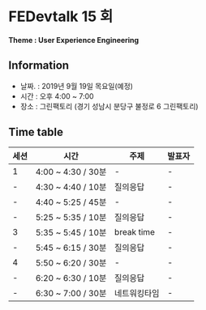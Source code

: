 # FEDevtalk 15 회

#### Theme : User Experience Engineering

## Information

- 날짜. : 2019년 9월 19일 목요일(예정)
- 시간 : 오후 4:00 ~ 7:00
- 장소 : 그린팩토리 (경기 성남시 분당구 불정로 6 그린팩토리)

## Time table
| 세션 | 시간               | 주제       | 발표자          |
| ---- | ------------------ | ---------- | --------------- |
| 1    | 4:00 ~ 4:30 / 30분 | - | - |
| -    | 4:30 ~ 4:40 / 10분 | 질의응답 | - |
| -    | 4:40 ~ 5:25 / 45분 | - | - |
| -    | 5:25 ~ 5:35 / 10분 | 질의응답 | - |
| 3    | 5:35 ~ 5:45 / 10분 | break time | - |
| -    | 5:45 ~ 6:15 / 30분 | 질의응답 | - |
| 4    | 5:50 ~ 6:20 / 30분 | - | - |
| -    | 6:20 ~ 6:30 / 10분 | 질의응답 | - |
| -    | 6:30 ~ 7:00 / 30분 | 네트워킹타임 | - |

